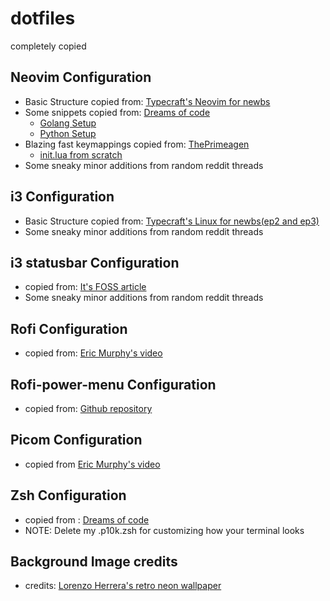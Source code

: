 # dotfiles

completely copied

## Neovim Configuration

- Basic Structure copied from: [Typecraft's Neovim for newbs](https://www.youtube.com/playlist?list=PLsz00TDipIffreIaUNk64KxTIkQaGguqn)
- Some snippets copied from: [Dreams of code](https://www.youtube.com/@dreamsofcode)
  - [Golang Setup](https://www.youtube.com/watch?v=i04sSQjd-qo)
  - [Python Setup](https://www.youtube.com/watch?v=4BnVeOUeZxc)
- Blazing fast keymappings copied from: [ThePrimeagen](https://www.youtube.com/c/theprimeagen)
  - [init.lua from scratch](https://www.youtube.com/watch?v=w7i4amO_zaE)
- Some sneaky minor additions from random reddit threads

## i3 Configuration

- Basic Structure copied from: [Typecraft's Linux for newbs(ep2 and ep3)](https://www.youtube.com/playlist?list=PLsz00TDipIffGKMW4hmzmwXTvARXyJMn8)
- Some sneaky minor additions from random reddit threads

## i3 statusbar Configuration

- copied from: [It's FOSS article](https://itsfoss.com/i3-customization/)
- Some sneaky minor additions from random reddit threads

## Rofi Configuration

- copied from: [Eric Murphy's video](https://www.youtube.com/watch?v=TutfIwxSE_s)

## Rofi-power-menu Configuration

- copied from: [Github repository](https://github.com/jluttine/rofi-power-menu/blob/master/rofi-power-menu)

## Picom Configuration

- copied from [Eric Murphy's video](https://www.youtube.com/watch?v=t6Klg7CvUxA)

## Zsh Configuration

- copied from : [Dreams of code](https://www.youtube.com/watch?v=ud7YxC33Z3w)
- NOTE: Delete my .p10k.zsh for customizing how your terminal looks

## Background Image credits

- credits: [Lorenzo Herrera's retro neon wallpaper](https://unsplash.com/photos/vintage-gray-game-console-and-joystick-p0j-mE6mGo4)
